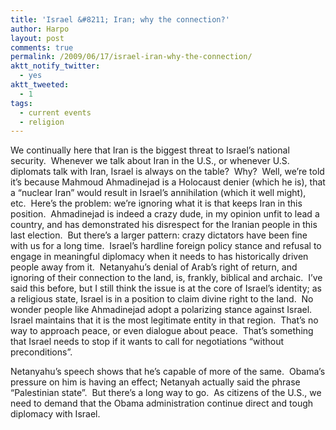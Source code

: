```yaml
---
title: 'Israel &#8211; Iran; why the connection?'
author: Harpo
layout: post
comments: true
permalink: /2009/06/17/israel-iran-why-the-connection/
aktt_notify_twitter:
  - yes
aktt_tweeted:
  - 1
tags:
  - current events
  - religion
---
```

We continually here that Iran is the biggest threat to Israel&#8217;s national security.  Whenever we talk about Iran in the U.S., or whenever U.S. diplomats talk with Iran, Israel is always on the table?  Why?  Well, we&#8217;re told it&#8217;s because Mahmoud Ahmadinejad is a Holocaust denier (which he is), that a &#8220;nuclear Iran&#8221; would result in Israel&#8217;s annihilation (which it well might), etc.  Here&#8217;s the problem: we&#8217;re ignoring what it is that keeps Iran in this position.  Ahmadinejad is indeed a crazy dude, in my opinion unfit to lead a country, and has demonstrated his disrespect for the Iranian people in this last election.  But there&#8217;s a larger pattern: crazy dictators have been fine with us for a long time.  Israel&#8217;s hardline foreign policy stance and refusal to engage in meaningful diplomacy when it needs to has historically driven people away from it.  Netanyahu&#8217;s denial of Arab&#8217;s right of return, and ignoring of their connection to the land, is, frankly, biblical and archaic.  I&#8217;ve said this before, but I still think the issue is at the core of Israel&#8217;s identity; as a religious state, Israel is in a position to claim divine right to the land.  No wonder people like Ahmadinejad adopt a polarizing stance against Israel.  Israel maintains that it is the most legitimate entity in that region.  That&#8217;s no way to approach peace, or even dialogue about peace.  That&#8217;s something that Israel needs to stop if it wants to call for negotiations &#8220;without preconditions&#8221;.

Netanyahu&#8217;s speech shows that he&#8217;s capable of more of the same.  Obama&#8217;s pressure on him is having an effect; Netanyah actually said the phrase &#8220;Palestinian state&#8221;.  But there&#8217;s a long way to go.  As citizens of the U.S., we need to demand that the Obama administration continue direct and tough diplomacy with Israel.